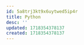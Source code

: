 ```yaml
---
id: 5a8trj3kt9x6uytwed5ip4r
title: Python
desc: ''
updated: 1718354378137
created: 1718354378137
---
```

